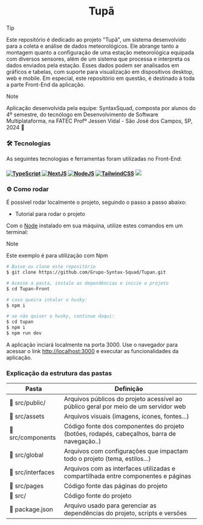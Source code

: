 <h1 align="center"> Tupã </h1>

> [!TIP]
Este repositório é dedicado ao projeto "Tupã", um sistema desenvolvido para a coleta e análise de dados meteorológicos. Ele abrange tanto a montagem quanto a configuração de uma estação meteorológica equipada com diversos sensores, além de um sistema que processa e interpreta os dados enviados pela estação. Esses dados podem ser analisados em gráficos e tabelas, com suporte para visualização em dispositivos desktop, web e mobile.
Em especial, este repositório em questão, é destinado à toda a parte Front-End da aplicação.

> [!NOTE]
> Aplicação desenvolvida pela equipe: SyntaxSquad, composta por alunos do 4º semestre, do tecnólogo em Desenvolvimento de Software Multiplataforma, na FATEC Profº Jessen Vidal - São José dos Campos, SP, 2024 :rocket:


### :hammer_and_wrench: Tecnologias

As seguintes tecnologias e ferramentas foram utilizadas no Front-End: 

<h4 align="left">
 <a href="https://www.typescriptlang.org/" target="_blank"><img src="https://img.shields.io/badge/TypeScript-2f74c0?style=for-the-badge&logo=TypeScript&logoColor=white" alt ='TypeScript'target="_blank"></a>
 <a href="https://nextjs.org/" target="_blank"><img src="https://img.shields.io/badge/Next-black?style=for-the-badge&logo=next.js&logoColor=white" alt='NextJS' target="_blank"></a>
 <a href="https://nodejs.org/pt-br" target="_blank"><img src="https://img.shields.io/badge/-Node-57a746?style=for-the-badge&logo=nodedotjs&logoColor=white" alt='NodeJS' target="_blank"></a>
 <a href="https://tailwindcss.com/" target="_blank"><img src="https://img.shields.io/badge/tailwind-%2338B2AC.svg?style=for-the-badge&logo=tailwind-css&logoColor=white" alt='TailwindCSS' target="_blank"></a>
 <a href="https://jestjs.io/pt-BR/" target="_blank"><img src="https://img.shields.io/badge/-jest-%23C21325?style=for-the-badge&logo=jest&logoColor=white" target="_blank"></a>
</h4>

### :gear: Como rodar

É possível rodar localmente o projeto, seguindo o passo a passo abaixo:

- Tutorial para rodar o projeto

Com o [Node](https://nodejs.org/en/) instalado em sua máquina, utilize estes comandos em um terminal:

>[!NOTE]
>Este exemplo é para utilização com Npm

```bash
# Baixe ou clone este repositório
$ git clone https://github.com/Grupo-Syntax-Squad/Tupan.git

# Acesse a pasta, instale as dependências e inicie o projeto
$ cd Tupan-Front

# caso queira intalar o husky:
$ npm i

# se não quiser o husky, continue daqui:
$ cd tupan
$ npm i
$ npm run dev
```

A aplicação inciará localmente na porta 3000. Use o navegador para acessar o link [http://localhost:3000](http://localhost:3000) e executar as funcionalidades da aplicação.

### Explicação da estrutura das pastas

<div align="center">

| Pasta                                    | Definição                                                                                   |
| ---------------------------------------- | ------------------------------------------------------------------------------------------- |
| :open_file_folder: src/public/           | Arquivos públicos do projeto acessível ao público geral por meio de um servidor web         |
| :open_file_folder: src/assets            | Arquivos visuais (imagens, ícones, fontes...)                                               |
| :open_file_folder: src/components        | Código fonte dos componentes do projeto (botões, rodapés, cabeçalhos, barra de navegação..) |
| :open_file_folder: src/global            | Arquivos com configurações que impactam todo o projeto (tema, estilos...)                   |
| :open_file_folder: src/interfaces        | Arquivos com as interfaces utilizadas e compartilhada entre componentes e páginas           |
| :open_file_folder: src/pages             | Código fonte das páginas do projeto                                                         |
| :open_file_folder: src/                  | Código fonte do projeto                                                                     |
| :page_facing_up: package.json            | Arquivo usado para gerenciar as dependências do projeto, scripts e versões                  |

</div>
